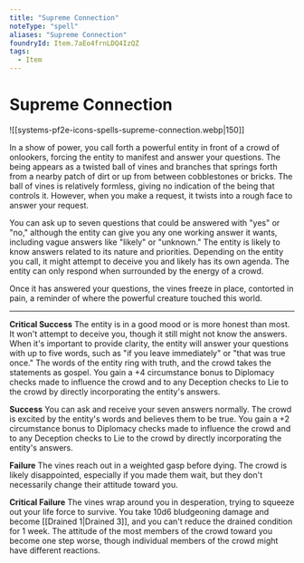 ```yaml
---
title: "Supreme Connection"
noteType: "spell"
aliases: "Supreme Connection"
foundryId: Item.7aEo4frnLDQ4IzQZ
tags:
  - Item
---
```


# Supreme Connection
![[systems-pf2e-icons-spells-supreme-connection.webp|150]]

In a show of power, you call forth a powerful entity in front of a crowd of onlookers, forcing the entity to manifest and answer your questions. The being appears as a twisted ball of vines and branches that springs forth from a nearby patch of dirt or up from between cobblestones or bricks. The ball of vines is relatively formless, giving no indication of the being that controls it. However, when you make a request, it twists into a rough face to answer your request.

You can ask up to seven questions that could be answered with "yes" or "no," although the entity can give you any one working answer it wants, including vague answers like "likely" or "unknown." The entity is likely to know answers related to its nature and priorities. Depending on the entity you call, it might attempt to deceive you and likely has its own agenda. The entity can only respond when surrounded by the energy of a crowd.

Once it has answered your questions, the vines freeze in place, contorted in pain, a reminder of where the powerful creature touched this world.

* * *

**Critical Success** The entity is in a good mood or is more honest than most. It won't attempt to deceive you, though it still might not know the answers. When it's important to provide clarity, the entity will answer your questions with up to five words, such as "if you leave immediately" or "that was true once." The words of the entity ring with truth, and the crowd takes the statements as gospel. You gain a +4 circumstance bonus to Diplomacy checks made to influence the crowd and to any Deception checks to Lie to the crowd by directly incorporating the entity's answers.

**Success** You can ask and receive your seven answers normally. The crowd is excited by the entity's words and believes them to be true. You gain a +2 circumstance bonus to Diplomacy checks made to influence the crowd and to any Deception checks to Lie to the crowd by directly incorporating the entity's answers.

**Failure** The vines reach out in a weighted gasp before dying. The crowd is likely disappointed, especially if you made them wait, but they don't necessarily change their attitude toward you.

**Critical Failure** The vines wrap around you in desperation, trying to squeeze out your life force to survive. You take 10d6 bludgeoning damage and become [[Drained 1|Drained 3]], and you can't reduce the drained condition for 1 week. The attitude of the most members of the crowd toward you become one step worse, though individual members of the crowd might have different reactions.
